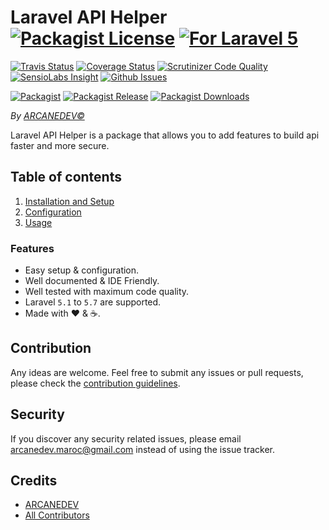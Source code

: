 # Laravel API Helper [![Packagist License][badge_license]](LICENSE.md) [![For Laravel 5][badge_laravel]][link-github-repo]

[![Travis Status][badge_build]][link-travis]
[![Coverage Status][badge_coverage]][link-scrutinizer]
[![Scrutinizer Code Quality][badge_quality]][link-scrutinizer]
[![SensioLabs Insight][badge_insight]][link-insight]
[![Github Issues][badge_issues]][link-github-issues]

[![Packagist][badge_package]][link-packagist]
[![Packagist Release][badge_release]][link-packagist]
[![Packagist Downloads][badge_downloads]][link-packagist]

*By [ARCANEDEV&copy;](http://www.arcanedev.net/)*

Laravel API Helper is a package that allows you to add features to build api faster and more secure.

## Table of contents

  1. [Installation and Setup](_docs/1-Installation-and-Setup.md)
  2. [Configuration](_docs/2-Configuration.md)
  3. [Usage](_docs/3-Usage.md)

### Features

  * Easy setup &amp; configuration.
  * Well documented &amp; IDE Friendly.
  * Well tested with maximum code quality.
  * Laravel `5.1` to `5.7` are supported.
  * Made with :heart: &amp; :coffee:.

## Contribution

Any ideas are welcome. Feel free to submit any issues or pull requests, please check the [contribution guidelines](CONTRIBUTING.md).

## Security

If you discover any security related issues, please email arcanedev.maroc@gmail.com instead of using the issue tracker.

## Credits

- [ARCANEDEV][link-author]
- [All Contributors][link-contributors]

[badge_laravel]:      https://img.shields.io/badge/Laravel-5.1%20to%205.7-orange.svg?style=flat-square
[badge_license]:      https://img.shields.io/packagist/l/arcanedev/laravel-api-helper.svg?style=flat-square
[badge_build]:        https://img.shields.io/travis/ARCANEDEV/LaravelApiHelper.svg?style=flat-square
[badge_coverage]:     https://img.shields.io/scrutinizer/coverage/g/ARCANEDEV/LaravelApiHelper.svg?style=flat-square
[badge_quality]:      https://img.shields.io/scrutinizer/g/ARCANEDEV/LaravelApiHelper.svg?style=flat-square
[badge_insight]:      https://img.shields.io/sensiolabs/i/0f368488-9f53-4085-8ed6-c4629daae1b3.svg?style=flat-square
[badge_issues]:       https://img.shields.io/github/issues/ARCANEDEV/LaravelApiHelper.svg?style=flat-square
[badge_package]:      https://img.shields.io/badge/package-arcanedev/laravel--api--helper-blue.svg?style=flat-square
[badge_release]:      https://img.shields.io/packagist/v/arcanedev/laravel-api-helper.svg?style=flat-square
[badge_downloads]:    https://img.shields.io/packagist/dt/arcanedev/laravel-api-helper.svg?style=flat-square

[link-author]:        https://github.com/arcanedev-maroc
[link-github-repo]:   https://github.com/ARCANEDEV/LaravelApiHelper
[link-github-issues]: https://github.com/ARCANEDEV/LaravelApiHelper/issues
[link-contributors]:  https://github.com/ARCANEDEV/LaravelApiHelper/graphs/contributors
[link-packagist]:     https://packagist.org/packages/arcanedev/laravel-api-helper
[link-travis]:        https://travis-ci.org/ARCANEDEV/LaravelApiHelper
[link-scrutinizer]:   https://scrutinizer-ci.com/g/ARCANEDEV/LaravelApiHelper/?branch=master
[link-insight]:       https://insight.sensiolabs.com/projects/0f368488-9f53-4085-8ed6-c4629daae1b3
